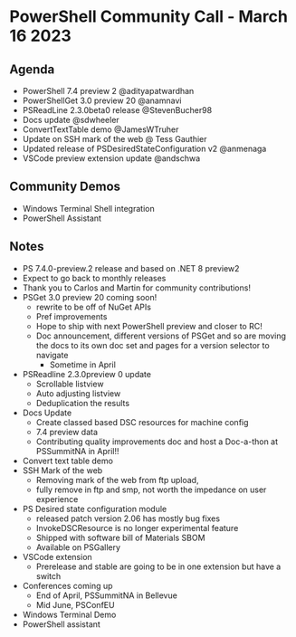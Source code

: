 # PowerShell Community Call - March 16 2023

## Agenda

- PowerShell 7.4 preview 2 @adityapatwardhan
- PowerShellGet 3.0 preview 20 @anamnavi
- PSReadLine 2.3.0beta0 release @StevenBucher98
- Docs update @sdwheeler
- ConvertTextTable demo @JamesWTruher
- Update on SSH mark of the web @ Tess Gauthier
- Updated release of PSDesiredStateConfiguration v2 @anmenaga
- VSCode preview extension update @andschwa

## Community Demos

- Windows Terminal Shell integration
- PowerShell Assistant

## Notes

- PS 7.4.0-preview.2 release and based on .NET 8 preview2
- Expect to go back to monthly releases
- Thank you to Carlos and Martin for community contributions!
- PSGet 3.0 preview 20 coming soon!
  - rewrite to be off of NuGet APIs
  - Pref improvements
  - Hope to ship with next PowerShell preview and closer to RC!
  - Doc announcement, different versions of PSGet and so are moving the docs to its own doc set and
    pages for a version selector to navigate
    - Sometime in April
- PSReadline 2.3.0preview 0 update
  - Scrollable listview
  - Auto adjusting listview
  - Deduplication the results
- Docs Update
  - Create classed based DSC resources for machine config
  - 7.4 preview data
  - Contributing quality improvements doc and host a Doc-a-thon at PSSummitNA in April!!
- Convert text table demo
- SSH Mark of the web
  - Removing mark of the web from ftp upload,
  - fully remove in ftp and smp, not worth the impedance on user experience
- PS Desired state configuration module
  - released patch version 2.06 has mostly bug fixes
  - InvokeDSCResource is no longer experimental feature
  - Shipped with software bill of Materials SBOM
  - Available on PSGallery
- VSCode extension
  - Prerelease and stable are going to be in one extension but have a switch
- Conferences coming up
  - End of April, PSSummitNA in Bellevue
  - Mid June, PSConfEU
- Windows Terminal Demo
- PowerShell assistant
